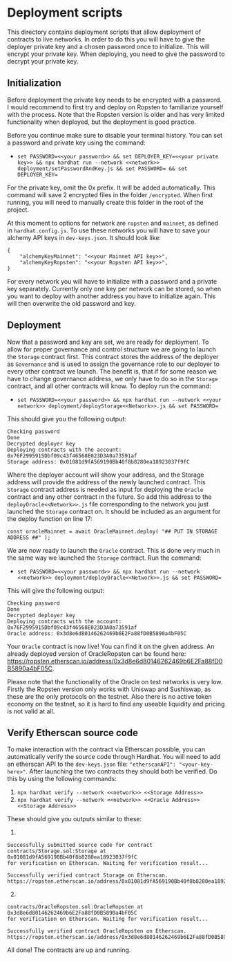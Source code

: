 # Deployment scripts

This directory contains deployment scripts that allow deployment of contracts to live networks. In order to do this you will have to give the deployer private key and a chosen password once to initialize. This will encrypt your private key. When deploying, you need to give the password to decrypt your private key.

## Initialization

Before deployment the private key needs to be encrypted with a password. I would recommend to first try and deploy on Ropsten to familiarize yourself with the process. Note that the Ropsten version is older and has very limited functionality when deployed, but the deployment is good practice.

Before you continue make sure to disable your terminal history. You can set a password and private key using the command:
- `set PASSWORD=<<your password>> && set DEPLOYER_KEY=<<your private key>> && npx hardhat run --network <<network>> deployment/setPasswordAndKey.js && set PASSWORD= && set DEPLOYER_KEY=`

For the private key, omit the 0x prefix. It will be added automatically. This command will save 2 encrypted files in the folder `/encrypted`. When first running, you will need to manually create this folder in the root of the project.

At this moment to options for network are `ropsten` and `mainnet`, as defined in `hardhat.config.js`. To use these networks you will have to save your alchemy API keys in `dev-keys.json`. It should look like:
```
{
    "alchemyKeyMainnet": "<<your Mainnet API key>>",
    "alchemyKeyRopsten": "<<your Ropsten API key>>",
}
```
For every network you will have to initialize with a password and a private key separately. Currently only one key per network can be stored, so when you want to deploy with another address you have to initialize again. This will then overwrite the old password and key.

## Deployment

Now that a password and key are set, we are ready for deployment. To allow for proper governance and control structure we are going to launch the `Storage` contract first. This contract stores the address of the deployer as `Governance` and is used to assign the governance role to our deployer to every other contract we launch. The benefit is, that if for some reason we have to change governance address, we only have to do so in the `Storage` contract, and all other contracts will know. To deploy run the command:
- `set PASSWORD=<<your password>> && npx hardhat run --network <<your network>> deployment/deployStorage<<Network>>.js && set PASSWORD=`

This should give you the following output:
```
Checking password
Done
Decrypted deployer key
Deploying contracts with the account: 0x76F2995915Dbf09c43f46568E023D3A0a73591af
Storage address: 0x01081d9fA569190Bb40f8b8280ea18923037f9fC
```
Where the deployer account will show your address, and the Storage address will provide the address of the newly launched contract. This `Storage` contract address is needed as input for deploying the `Oracle` contract and any other contract in the future. So add this address to the `deployOracle<<Network>>.js` file corresponding to the network you just launched the `Storage` contract on. It should be included as an argument for the deploy function on line 17:

`const oracleMainnet = await OracleMainnet.deploy( "## PUT IN STORAGE ADDRESS ##" );`

We are now ready to launch the `Oracle` contract. This is done very much in the same way we launched the `Storage` contract. Run the command:
- `set PASSWORD=<<your password>> && npx hardhat run --network <<network>> deployment/deployOracle<<Network>>.js && set PASSWORD=`

This will give the following output:
```
Checking password
Done
Decrypted deployer key
Deploying contracts with the account: 0x76F2995915Dbf09c43f46568E023D3A0a73591af
Oracle address: 0x3d8e6d80146262469b6E2Fa88fD0B5890a4bF05C
```
Your `Oracle` contract is now live! You can find it on the given address. An already deployed version of OracleRopsten can be found here: https://ropsten.etherscan.io/address/0x3d8e6d80146262469b6E2Fa88fD0B5890a4bF05C.

Please note that the functionality of the Oracle on test networks is very low. Firstly the Ropsten version only works with Uniswap and Sushiswap, as these are the only protocols on the testnet. Also there is no active token economy on the testnet, so it is hard to find any useable liquidity and pricing is not valid at all.

## Verify Etherscan source code
To make interaction with the contract via Etherscan possible, you can automatically verify the source code through Hardhat. You will need to add an etherscan API to the `dev-keys.json` file: `"etherscanAPI": "<your-key-here>"`. After launching the two contracts they should both be verified. Do this by using the following commands:
1. `npx hardhat verify --network <<network>> <<Storage Address>>`
2. `npx hardhat verify --network <<network>> <<Oracle Address>> <<Storage Address>>`

These should give you outputs similar to these:

1.
```
Successfully submitted source code for contract
contracts/Storage.sol:Storage at 0x01081d9fA569190Bb40f8b8280ea18923037f9fC
for verification on Etherscan. Waiting for verification result...

Successfully verified contract Storage on Etherscan.
https://ropsten.etherscan.io/address/0x01081d9fA569190Bb40f8b8280ea18923037f9fC#code
```
2.
```Successfully submitted source code for contract
contracts/OracleRopsten.sol:OracleRopsten at 0x3d8e6d80146262469b6E2Fa88fD0B5890a4bF05C
for verification on Etherscan. Waiting for verification result...

Successfully verified contract OracleRopsten on Etherscan.
https://ropsten.etherscan.io/address/0x3d8e6d80146262469b6E2Fa88fD0B5890a4bF05C#code
```

All done! The contracts are up and running.
